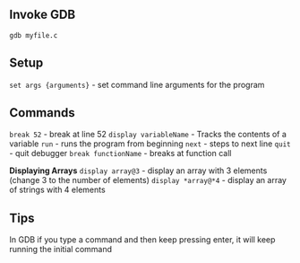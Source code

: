 ## Invoke GDB
```shell
gdb myfile.c
```

## Setup
`set args {arguments}` - set command line arguments for the program

## Commands
`break 52` - break at line 52
`display variableName` - Tracks the contents of a variable
`run` - runs the program from beginning
`next` - steps to next line
`quit` - quit debugger
`break functionName` - breaks at function call

**Displaying Arrays**
`display array@3` - display an array with 3 elements (change 3 to the number of elements)
`display *array@*4` - display an array of strings with 4 elements

## Tips
In GDB if you type a command and then keep pressing enter, it will keep running the initial command